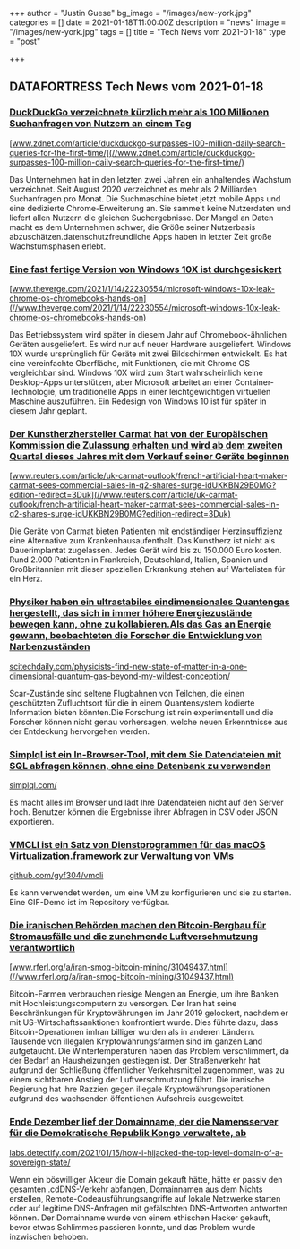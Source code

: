 +++
author = "Justin Guese"
bg_image = "/images/new-york.jpg"
categories = []
date = 2021-01-18T11:00:00Z
description = "news"
image = "/images/new-york.jpg"
tags = []
title = "Tech News vom 2021-01-18"
type = "post"

+++

        
## DATAFORTRESS Tech News vom 2021-01-18



### [DuckDuckGo verzeichnete kürzlich mehr als 100 Millionen Suchanfragen von Nutzern an einem Tag](//www.zdnet.com/article/duckduckgo-surpasses-100-million-daily-search-queries-for-the-first-time/)


[www.zdnet.com/article/duckduckgo-surpasses-100-million-daily-search-queries-for-the-first-time/](//www.zdnet.com/article/duckduckgo-surpasses-100-million-daily-search-queries-for-the-first-time/)


Das Unternehmen hat in den letzten zwei Jahren ein anhaltendes Wachstum verzeichnet. Seit August 2020 verzeichnet es mehr als 2 Milliarden Suchanfragen pro Monat. Die Suchmaschine bietet jetzt mobile Apps und eine dedizierte Chrome-Erweiterung an. Sie sammelt keine Nutzerdaten und liefert allen Nutzern die gleichen Suchergebnisse. Der Mangel an Daten macht es dem Unternehmen schwer, die Größe seiner Nutzerbasis abzuschätzen.datenschutzfreundliche Apps haben in letzter Zeit große Wachstumsphasen erlebt.


### [Eine fast fertige Version von Windows 10X ist durchgesickert](//www.theverge.com/2021/1/14/22230554/microsoft-windows-10x-leak-chrome-os-chromebooks-hands-on)


[www.theverge.com/2021/1/14/22230554/microsoft-windows-10x-leak-chrome-os-chromebooks-hands-on](//www.theverge.com/2021/1/14/22230554/microsoft-windows-10x-leak-chrome-os-chromebooks-hands-on)


Das Betriebssystem wird später in diesem Jahr auf Chromebook-ähnlichen Geräten ausgeliefert. Es wird nur auf neuer Hardware ausgeliefert. Windows 10X wurde ursprünglich für Geräte mit zwei Bildschirmen entwickelt. Es hat eine vereinfachte Oberfläche, mit Funktionen, die mit Chrome OS vergleichbar sind. Windows 10X wird zum Start wahrscheinlich keine Desktop-Apps unterstützen, aber Microsoft arbeitet an einer Container-Technologie, um traditionelle Apps in einer leichtgewichtigen virtuellen Maschine auszuführen. Ein Redesign von Windows 10 ist für später in diesem Jahr geplant.


### [Der Kunstherzhersteller Carmat hat von der Europäischen Kommission die Zulassung erhalten und wird ab dem zweiten Quartal dieses Jahres mit dem Verkauf seiner Geräte beginnen](//www.reuters.com/article/uk-carmat-outlook/french-artificial-heart-maker-carmat-sees-commercial-sales-in-q2-shares-surge-idUKKBN29B0MG?edition-redirect=3Duk)


[www.reuters.com/article/uk-carmat-outlook/french-artificial-heart-maker-carmat-sees-commercial-sales-in-q2-shares-surge-idUKKBN29B0MG?edition-redirect=3Duk](//www.reuters.com/article/uk-carmat-outlook/french-artificial-heart-maker-carmat-sees-commercial-sales-in-q2-shares-surge-idUKKBN29B0MG?edition-redirect=3Duk)


Die Geräte von Carmat bieten Patienten mit endständiger Herzinsuffizienz eine Alternative zum Krankenhausaufenthalt. Das Kunstherz ist nicht als Dauerimplantat zugelassen. Jedes Gerät wird bis zu 150.000 Euro kosten. Rund 2.000 Patienten in Frankreich, Deutschland, Italien, Spanien und Großbritannien mit dieser speziellen Erkrankung stehen auf Wartelisten für ein Herz.


### [Physiker haben ein ultrastabiles eindimensionales Quantengas hergestellt, das sich in immer höhere Energiezustände bewegen kann, ohne zu kollabieren.Als das Gas an Energie gewann, beobachteten die Forscher die Entwicklung von Narbenzuständen](//scitechdaily.com/physicists-find-new-state-of-matter-in-a-one-dimensional-quantum-gas-beyond-my-wildest-conception/)


[scitechdaily.com/physicists-find-new-state-of-matter-in-a-one-dimensional-quantum-gas-beyond-my-wildest-conception/](//scitechdaily.com/physicists-find-new-state-of-matter-in-a-one-dimensional-quantum-gas-beyond-my-wildest-conception/)


Scar-Zustände sind seltene Flugbahnen von Teilchen, die einen geschützten Zufluchtsort für die in einem Quantensystem kodierte Information bieten könnten.Die Forschung ist rein experimentell und die Forscher können nicht genau vorhersagen, welche neuen Erkenntnisse aus der Entdeckung hervorgehen werden.


### [Simplql ist ein In-Browser-Tool, mit dem Sie Datendateien mit SQL abfragen können, ohne eine Datenbank zu verwenden](//simplql.com/)


[simplql.com/](//simplql.com/)


Es macht alles im Browser und lädt Ihre Datendateien nicht auf den Server hoch. Benutzer können die Ergebnisse ihrer Abfragen in CSV oder JSON exportieren.


### [VMCLI ist ein Satz von Dienstprogrammen für das macOS Virtualization.framework zur Verwaltung von VMs](//github.com/gyf304/vmcli)


[github.com/gyf304/vmcli](//github.com/gyf304/vmcli)


Es kann verwendet werden, um eine VM zu konfigurieren und sie zu starten. Eine GIF-Demo ist im Repository verfügbar.


### [Die iranischen Behörden machen den Bitcoin-Bergbau für Stromausfälle und die zunehmende Luftverschmutzung verantwortlich](//www.rferl.org/a/iran-smog-bitcoin-mining/31049437.html)


[www.rferl.org/a/iran-smog-bitcoin-mining/31049437.html](//www.rferl.org/a/iran-smog-bitcoin-mining/31049437.html)


Bitcoin-Farmen verbrauchen riesige Mengen an Energie, um ihre Banken mit Hochleistungscomputern zu versorgen. Der Iran hat seine Beschränkungen für Kryptowährungen im Jahr 2019 gelockert, nachdem er mit US-Wirtschaftssanktionen konfrontiert wurde. Dies führte dazu, dass Bitcoin-Operationen imIran billiger wurden als in anderen Ländern. Tausende von illegalen Kryptowährungsfarmen sind im ganzen Land aufgetaucht. Die Wintertemperaturen haben das Problem verschlimmert, da der Bedarf an Hausheizungen gestiegen ist. Der Straßenverkehr hat aufgrund der Schließung öffentlicher Verkehrsmittel zugenommen, was zu einem sichtbaren Anstieg der Luftverschmutzung führt. Die iranische Regierung hat ihre Razzien gegen illegale Kryptowährungsoperationen aufgrund des wachsenden öffentlichen Aufschreis ausgeweitet.


### [Ende Dezember lief der Domainname, der die Namensserver für die Demokratische Republik Kongo verwaltete, ab](//labs.detectify.com/2021/01/15/how-i-hijacked-the-top-level-domain-of-a-sovereign-state/)


[labs.detectify.com/2021/01/15/how-i-hijacked-the-top-level-domain-of-a-sovereign-state/](//labs.detectify.com/2021/01/15/how-i-hijacked-the-top-level-domain-of-a-sovereign-state/)


Wenn ein böswilliger Akteur die Domain gekauft hätte, hätte er passiv den gesamten .cdDNS-Verkehr abfangen, Domainnamen aus dem Nichts erstellen, Remote-Codeausführungsangriffe auf lokale Netzwerke starten oder auf legitime DNS-Anfragen mit gefälschten DNS-Antworten antworten können. Der Domainname wurde von einem ethischen Hacker gekauft, bevor etwas Schlimmes passieren konnte, und das Problem wurde inzwischen behoben.
